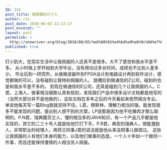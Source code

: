 ```yaml
---
ID: 232
post_title: 我佩服的几个人
author: riv
post_date: 2010-08-03 22:13:17
post_excerpt: ""
layout: post
permalink: >
  http://snowriver.org/blog/2010/08/03/%e6%88%91%e4%bd%a9%e6%9c%8d%e7%9a%84%e5%87%a0%e4%b8%aa%e4%ba%ba/
published: true
---
```

打小到大，在现实生活中让我佩服的人还真不是很多。大不了感觉和我水平差不多。
从小时候上学开始到大学毕业，没有用功过多长时间，成绩也不比别人差多少。
毕业后到一研究所，从做微波器件到FPGA设计到电路设计再到软件设计，感觉都做的可以，没有碰到让我特别佩服的人。
跳槽后到做通信的Z公司，碰到的也是和我水平差不多的。
到现在做通信的E公司，还真是碰到几个让我佩服的人。C君，上海人，做事相当细致认真有规划，发现我们产品中很多设计文档都是他写的（当然大部分并不是他做的），这些文档在多年之后的今天看起来依然相当专业。单说他每天写一篇Blog我就坚持不住。L君，穆斯林，理解力相当的强，能发现很多不能发现的问题，提出别人想不到的方案，LP说那是因为他不吃猪肉才那么聪明的。P.N君，瑞典籍芬兰人，懂的相当多的JAVA知识，有一个产品几乎都是他实现的，其它的二三十号人就是给他打打下手。P.R君，典型的瑞典人，很能激励人，非常职业的经理人，用荷兰同事J君的说法就是他从来没把事儿做错过。
这些让我佩服的人有他们本身的能力，以及他们做事的态度。一个人十年如一个做同一件事，而且还能保持激情的人相当另人佩服。